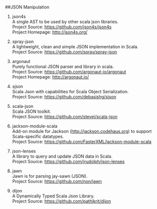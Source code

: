 ##JSON Manipulation

1. json4s   
A single AST to be used by other scala json libraries.     
Project Source: https://github.com/json4s/json4s     
Project Homepage: http://json4s.org/    

1. spray-json    
A lightweight, clean and simple JSON implementation in Scala.    
Project Source: https://github.com/spray/spray-json    

1. argonaut    
Purely functional JSON parser and library in scala.    
Project Source: https://github.com/argonaut-io/argonaut    
Project Homepage: http://argonaut.io/   

1. sjson   
Scala Json with capabilities for Scala Object Serialization.    
Project Source: https://github.com/debasishg/sjson    

1. scala-json   
Scala JSON toolkit.    
Project Source: https://github.com/stevej/scala-json  

1. jackson-module-scala    
Add-on module for Jackson (http://jackson.codehaus.org) to support Scala-specific datatypes.    
Project Source: https://github.com/FasterXML/jackson-module-scala 

1. json-lenses    
A library to query and update JSON data in Scala.    
Project Source: https://github.com/jrudolph/json-lenses   

1. jawn    
Jawn is for parsing jay-sawn (JSON).     
Project Source: https://github.com/non/jawn  

1. dijon    
A Dynamically Typed Scala Json Library.    
Project Source: https://github.com/pathikrit/dijon    
       
